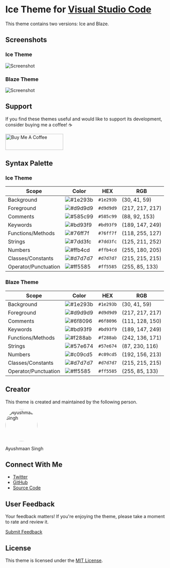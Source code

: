 # Ice Theme for [Visual Studio Code](https://marketplace.visualstudio.com/items?itemName=ayushmaansingh.blazetheme)

This theme contains two versions: Ice and Blaze.

## Screenshots

### Ice Theme

![Screenshot](https://i.imgur.com/fSWltxZ.png)

### Blaze Theme

![Screenshot](https://i.imgur.com/T5WENaq.png)

## Support

If you find these themes useful and would like to support its development, consider buying me a coffee! ☕️

<a href="https://www.buymeacoffee.com/ayushmaanx" target="_blank">
    <img src="https://cdn.buymeacoffee.com/buttons/v2/default-violet.png" alt="Buy Me A Coffee" style="height: 50px !important;width: 180px !important;">
</a>

## Syntax Palette

### Ice Theme

| Scope                | Color                                                           | HEX       | RGB             |
| -------------------- | --------------------------------------------------------------- | --------- | --------------- |
| Background           | ![#1e293b](https://via.placeholder.com/15/1e293b/000000?text=+) | `#1e293b` | (30, 41, 59)    |
| Foreground           | ![#d9d9d9](https://via.placeholder.com/15/d9d9d9/000000?text=+) | `#d9d9d9` | (217, 217, 217) |
| Comments             | ![#585c99](https://via.placeholder.com/15/585c99/000000?text=+) | `#585c99` | (88, 92, 153)   |
| Keywords             | ![#bd93f9](https://via.placeholder.com/15/bd93f9/000000?text=+) | `#bd93f9` | (189, 147, 249) |
| Functions/Methods    | ![#76ff7f](https://via.placeholder.com/15/76ff7f/000000?text=+) | `#76ff7f` | (118, 255, 127) |
| Strings              | ![#7dd3fc](https://via.placeholder.com/15/7dd3fc/000000?text=+) | `#7dd3fc` | (125, 211, 252) |
| Numbers              | ![#ffb4cd](https://via.placeholder.com/15/ffb4cd/000000?text=+) | `#ffb4cd` | (255, 180, 205) |
| Classes/Constants    | ![#d7d7d7](https://via.placeholder.com/15/d7d7d7/000000?text=+) | `#d7d7d7` | (215, 215, 215) |
| Operator/Punctuation | ![#ff5585](https://via.placeholder.com/15/ff5585/000000?text=+) | `#ff5585` | (255, 85, 133)  |

### Blaze Theme

| Scope                | Color                                                           | HEX       | RGB             |
| -------------------- | --------------------------------------------------------------- | --------- | --------------- |
| Background           | ![#1e293b](https://via.placeholder.com/15/1e293b/000000?text=+) | `#1e293b` | (30, 41, 59)    |
| Foreground           | ![#d9d9d9](https://via.placeholder.com/15/d9d9d9/000000?text=+) | `#d9d9d9` | (217, 217, 217) |
| Comments             | ![#6f8096](https://via.placeholder.com/15/6f8096/000000?text=+) | `#6f8096` | (111, 128, 150) |
| Keywords             | ![#bd93f9](https://via.placeholder.com/15/bd93f9/000000?text=+) | `#bd93f9` | (189, 147, 249) |
| Functions/Methods    | ![#f288ab](https://via.placeholder.com/15/f288ab/000000?text=+) | `#f288ab` | (242, 136, 171) |
| Strings              | ![#57e674](https://via.placeholder.com/15/57e674/000000?text=+) | `#57e674` | (87, 230, 116)  |
| Numbers              | ![#c09cd5](https://via.placeholder.com/15/c09cd5/000000?text=+) | `#c09cd5` | (192, 156, 213) |
| Classes/Constants    | ![#d7d7d7](https://via.placeholder.com/15/d7d7d7/000000?text=+) | `#d7d7d7` | (215, 215, 215) |
| Operator/Punctuation | ![#ff5585](https://via.placeholder.com/15/ff5585/000000?text=+) | `#ff5585` | (255, 85, 133)  |

## Creator

This theme is created and maintained by the following person.

<img src="https://i.imgur.com/jjJfnFs.png" alt="Ayushmaan Singh" width="100" height="100" style="border-radius: 50%;">

Ayushmaan Singh

## Connect With Me

- [Twitter](https://twitter.com/AyushmaansinghX)
- [GitHub](https://github.com/Ayushmaan0101)
- [Source Code](https://github.com/Ayushmaan0101/Ice-Theme)

## User Feedback

Your feedback matters! If you're enjoying the theme, please take a moment to rate and review it.

[Submit Feedback](https://marketplace.visualstudio.com/items?itemName=AyushmaanSingh.blazetheme&ssr=false#review-details)

## License

This theme is licensed under the [MIT License](https://opensource.org/licenses/MIT).
